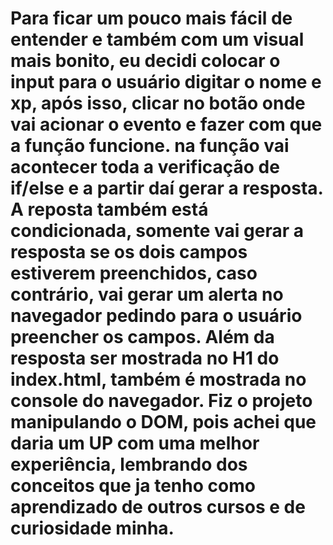 # Para ficar um pouco mais fácil de entender e também com um visual mais bonito, eu decidi colocar o input para o usuário digitar o nome e xp, após isso, clicar no botão onde vai acionar o evento e fazer com que a função funcione. na função vai acontecer toda a verificação de if/else e a partir daí gerar a resposta. A reposta também está condicionada, somente vai gerar a resposta se os dois campos estiverem preenchidos, caso contrário, vai gerar um alerta no navegador pedindo para o usuário preencher os campos. Além da resposta ser mostrada no H1 do index.html, também é mostrada no console do navegador. Fiz o projeto manipulando o DOM, pois achei que daria um UP com uma melhor experiência, lembrando dos conceitos que ja tenho como aprendizado de outros cursos e de curiosidade minha.
